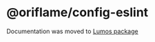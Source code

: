 # @oriflame/config-eslint

Documentation was moved to
[Lumos package](https://github.com/Oriflame/lumos/tree/master/packages/lumos)
